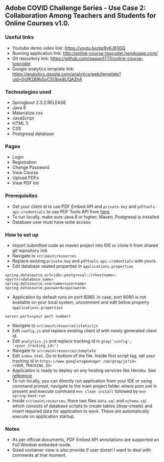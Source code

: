 ## Adobe COVID Challenge Series - Use Case 2: Collaboration Among Teachers and Students for Online Courses v1.0.

### Useful links

* Youtube demo video link: https://youtu.be/pe9v6J81j0Q
* Running application link: http://online-course-topcoder.herokuapp.com/
* Git repository link: https://github.com/pawan1773/online-course-topcoder
* Google analytics template link: https://analytics.google.com/analytics/web/template?uid=0gfK289bSoC5Obw8UQA2hA

### Technologies used
* Springboot 2.3.2.RELEASE
* Java 8
* Materialize css
* JavaScript
* HTML 5
* CSS
* Postgresql database

### Pages
* Login
* Registration
* Change Password
* View Course
* Upload PDFs
* View PDF list

### Prerequisites

* Get your client id to use PDF Embed API and ``private.key`` and ``pdftools-api-credentials`` to use PDF Tools API from [here](https://www.adobe.io/apis/documentcloud/dcsdk/gettingstarted.html?ref=getStartedWithServicesSDK#)
* To run locally, make sure Java 8 or higher, Maven, Postgresql is installed
* Database user must have write access


### How to set up

* Import submitted code as maven project into IDE or clone it from shared git repository link
* Navigate to ``src\main\resources``
* Replace existing ``private.key`` and ``pdftools-api-credentials`` with yours.
* Edit database related properties in ``applications.properties``

```$xslt
spring.datasource.url=jdbc:postgresql://<hostname>:<port>/<database_name>
spring.datasource.username=<username>
spring.datasource.password=<password>
```
* Application by default runs on port 8080. In case, port 8080 is not available on your local system, uncomment and edit below property ``applications.properties``

```$xslt
server.port=<your port number>
```
* Navigate to ``src\main\resources\static\js``
* Edit ``config.js`` and replace existing client id with newly generated client id.
* Edit ``analytics.js`` and replace tracking id in ``gtag('config', '<your_tracking_id>')``
* Navigate to ``src\main\resources\template``
* Edit ``index.html``. Go to bottom of the file. Inside first script tag, set your tracking id in  ``https://www.googletagmanager.com/gtag/js?id=<YOUR_TRACKING_ID>`` 
* Application is ready to deploy on any hosting services like Heroku. See [reference](https://www.adobe.io/apis/documentcloud/dcsdk/gettingstarted.html?ref=getStartedWithServicesSDK#)
* To run locally, you can directly run application from your IDE or using command prompt, navigate to the main project folder where pom.xml is present and execute command ``mvn clean install`` followed by ``mvn spring-boot:run``
* Inside ``src\main\resources``, there two files ``data.sql`` and ``schema.sql``  which consists of database scripts to create tables (drop-create) and insert required data for application to work. These are automatically execute on application startup.

### Notes
* As per official documents, PDF Embed API annotations are supported on Full Window embeded mode.
* Sized container view is also provide if user doesn't want to deal with comments at that moment.







